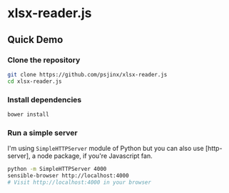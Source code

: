 # xlsx-reader.js

## Quick Demo
### Clone the repository
```bash
git clone https://github.com/psjinx/xlsx-reader.js
cd xlsx-reader.js
```
### Install dependencies
```bash
bower install
```

### Run a simple server
I'm using `SimpleHTTPServer` module of Python but you can also use [http-server], a node package, if you're Javascript fan.

```bash
python -m SimpleHTTPServer 4000
sensible-browser http://localhost:4000
# Visit http://localhost:4000 in your browser
```
